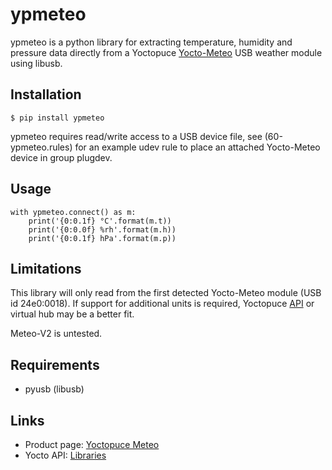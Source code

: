# ypmeteo

ypmeteo is a python library for extracting temperature, humidity
and pressure data directly from a Yoctopuce
[Yocto-Meteo](https://www.yoctopuce.com/EN/products/usb-sensors/yocto-meteo)
USB weather module using libusb.


## Installation

	$ pip install ypmeteo

ypmeteo requires read/write access to a USB device file,
see (60-ypmeteo.rules) for an example udev rule to
place an attached Yocto-Meteo device in group plugdev.

## Usage

	with ypmeteo.connect() as m:
	    print('{0:0.1f} °C'.format(m.t))
	    print('{0:0.0f} %rh'.format(m.h))
	    print('{0:0.1f} hPa'.format(m.p))


## Limitations

This library will only read from the first detected Yocto-Meteo module
(USB id 24e0:0018). If support for additional units is required,
Yoctopuce [API](https://www.yoctopuce.com/EN/libraries.php)
or virtual hub may be a better fit.

Meteo-V2 is untested.


## Requirements

   - pyusb (libusb)


## Links

   - Product page: [Yoctopuce Meteo](https://www.yoctopuce.com/EN/products/usb-sensors/yocto-meteo)
   - Yocto API: [Libraries](https://www.yoctopuce.com/EN/products/usb-sensors/yocto-meteo)
